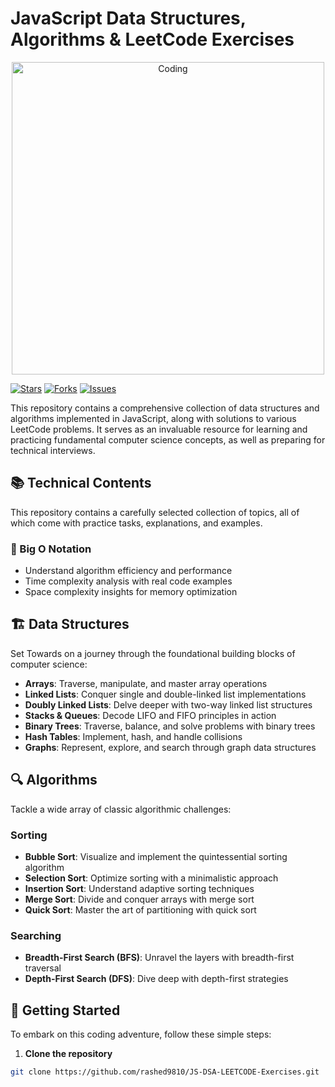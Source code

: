 # JavaScript Data Structures, Algorithms & LeetCode Exercises
<div align="center">
  <img src="https://user-images.githubusercontent.com/42115530/92991630-3f855e00-f4e2-11ea-8f77-52f0d3b97ee2.gif" alt="Coding" width="500">
</div>

[![Stars](https://img.shields.io/github/stars/rashed9810/JavaScript-Data-Structures-Algorithms-LEETCODE-Exercises)](https://github.com/rashed9810/JavaScript-Data-Structures-Algorithms-LEETCODE-Exercises/stargazers)
[![Forks](https://img.shields.io/github/forks/rashed9810/JavaScript-Data-Structures-Algorithms-LEETCODE-Exercises)](https://github.com/rashed9810/JavaScript-Data-Structures-Algorithms-LEETCODE-Exercises/network/members)
[![Issues](https://img.shields.io/github/issues/rashed9810/JavaScript-Data-Structures-Algorithms-LEETCODE-Exercises)](https://github.com/rashed9810/JavaScript-Data-Structures-Algorithms-LEETCODE-Exercises/issues)

This repository contains a comprehensive collection of data structures and algorithms implemented in JavaScript, along with solutions to various LeetCode problems. It serves as an invaluable resource for learning and practicing fundamental computer science concepts, as well as preparing for technical interviews.

## 📚 Technical Contents

This repository contains a carefully selected collection of topics, all of which come with practice tasks, explanations, and examples.

### 🚀 Big O Notation

- Understand algorithm efficiency and performance
- Time complexity analysis with real code examples
- Space complexity insights for memory optimization

## 🏗 Data Structures

Set Towards on a journey through the foundational building blocks of computer science:

- **Arrays**: Traverse, manipulate, and master array operations
- **Linked Lists**: Conquer single and double-linked list implementations
- **Doubly Linked Lists**: Delve deeper with two-way linked list structures
- **Stacks & Queues**: Decode LIFO and FIFO principles in action
- **Binary Trees**: Traverse, balance, and solve problems with binary trees
- **Hash Tables**: Implement, hash, and handle collisions
- **Graphs**: Represent, explore, and search through graph data structures

## 🔍 Algorithms

Tackle a wide array of classic algorithmic challenges:

### Sorting

- **Bubble Sort**: Visualize and implement the quintessential sorting algorithm
- **Selection Sort**: Optimize sorting with a minimalistic approach
- **Insertion Sort**: Understand adaptive sorting techniques
- **Merge Sort**: Divide and conquer arrays with merge sort
- **Quick Sort**: Master the art of partitioning with quick sort

### Searching

- **Breadth-First Search (BFS)**: Unravel the layers with breadth-first traversal
- **Depth-First Search (DFS)**: Dive deep with depth-first strategies

## 🚀 Getting Started

To embark on this coding adventure, follow these simple steps:

1. **Clone the repository**

```sh
git clone https://github.com/rashed9810/JS-DSA-LEETCODE-Exercises.git
